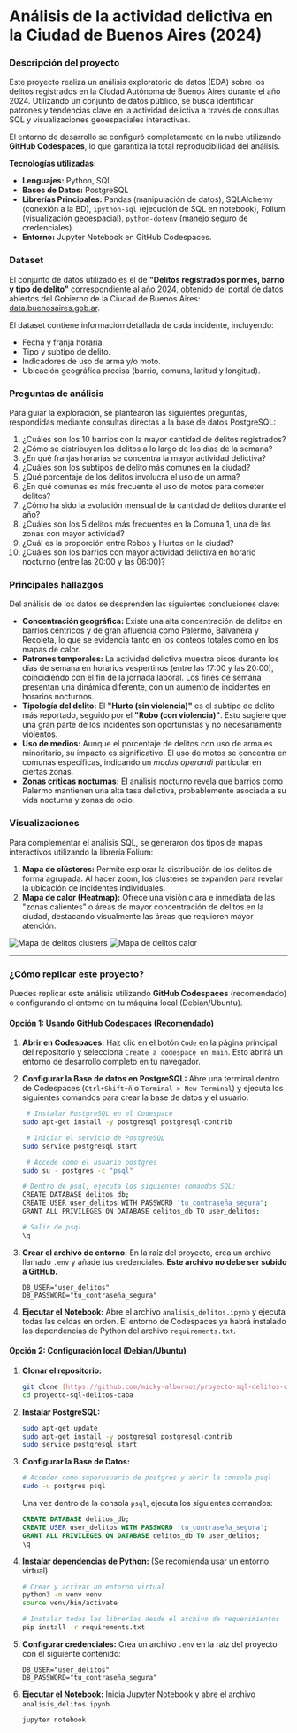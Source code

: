 # Análisis de la actividad delictiva en la Ciudad de Buenos Aires (2024)

### Descripción del proyecto

Este proyecto realiza un análisis exploratorio de datos (EDA) sobre los delitos registrados en la Ciudad Autónoma de Buenos Aires durante el año 2024. Utilizando un conjunto de datos público, se busca identificar patrones y tendencias clave en la actividad delictiva a través de consultas SQL y visualizaciones geoespaciales interactivas.

El entorno de desarrollo se configuró completamente en la nube utilizando **GitHub Codespaces**, lo que garantiza la total reproducibilidad del análisis.

**Tecnologías utilizadas:**

* **Lenguajes:** Python, SQL
* **Bases de Datos:** PostgreSQL
* **Librerías Principales:** Pandas (manipulación de datos), SQLAlchemy (conexión a la BD), `ipython-sql` (ejecución de SQL en notebook), Folium (visualización geoespacial), `python-dotenv` (manejo seguro de credenciales).
* **Entorno:** Jupyter Notebook en GitHub Codespaces.

### Dataset

El conjunto de datos utilizado es el de **"Delitos registrados por mes, barrio y tipo de delito"** correspondiente al año 2024, obtenido del portal de datos abiertos del Gobierno de la Ciudad de Buenos Aires: [data.buenosaires.gob.ar](https://data.buenosaires.gob.ar/).

El dataset contiene información detallada de cada incidente, incluyendo:

* Fecha y franja horaria.
* Tipo y subtipo de delito.
* Indicadores de uso de arma y/o moto.
* Ubicación geográfica precisa (barrio, comuna, latitud y longitud).

### Preguntas de análisis

Para guiar la exploración, se plantearon las siguientes preguntas, respondidas mediante consultas directas a la base de datos PostgreSQL:

1.  ¿Cuáles son los 10 barrios con la mayor cantidad de delitos registrados?
2.  ¿Cómo se distribuyen los delitos a lo largo de los días de la semana?
3.  ¿En qué franjas horarias se concentra la mayor actividad delictiva?
4.  ¿Cuáles son los subtipos de delito más comunes en la ciudad?
5.  ¿Qué porcentaje de los delitos involucra el uso de un arma?
6.  ¿En qué comunas es más frecuente el uso de motos para cometer delitos?
7.  ¿Cómo ha sido la evolución mensual de la cantidad de delitos durante el año?
8.  ¿Cuáles son los 5 delitos más frecuentes en la Comuna 1, una de las zonas con mayor actividad?
9.  ¿Cuál es la proporción entre Robos y Hurtos en la ciudad?
10. ¿Cuáles son los barrios con mayor actividad delictiva en horario nocturno (entre las 20:00 y las 06:00)?

### Principales hallazgos

Del análisis de los datos se desprenden las siguientes conclusiones clave:

* **Concentración geográfica:** Existe una alta concentración de delitos en barrios céntricos y de gran afluencia como Palermo, Balvanera y Recoleta, lo que se evidencia tanto en los conteos totales como en los mapas de calor.
* **Patrones temporales:** La actividad delictiva muestra picos durante los días de semana en horarios vespertinos (entre las 17:00 y las 20:00), coincidiendo con el fin de la jornada laboral. Los fines de semana presentan una dinámica diferente, con un aumento de incidentes en horarios nocturnos.
* **Tipología del delito:** El **"Hurto (sin violencia)"** es el subtipo de delito más reportado, seguido por el **"Robo (con violencia)"**. Esto sugiere que una gran parte de los incidentes son oportunistas y no necesariamente violentos.
* **Uso de medios:** Aunque el porcentaje de delitos con uso de arma es minoritario, su impacto es significativo. El uso de motos se concentra en comunas específicas, indicando un *modus operandi* particular en ciertas zonas.
* **Zonas críticas nocturnas:** El análisis nocturno revela que barrios como Palermo mantienen una alta tasa delictiva, probablemente asociada a su vida nocturna y zonas de ocio.

### Visualizaciones

Para complementar el análisis SQL, se generaron dos tipos de mapas interactivos utilizando la librería Folium:

1.  **Mapa de clústeres:** Permite explorar la distribución de los delitos de forma agrupada. Al hacer zoom, los clústeres se expanden para revelar la ubicación de incidentes individuales.
2.  **Mapa de calor (Heatmap):** Ofrece una visión clara e inmediata de las "zonas calientes" o áreas de mayor concentración de delitos en la ciudad, destacando visualmente las áreas que requieren mayor atención.

![Mapa de delitos clusters](https://github.com/micky-albornoz/proyecto-sql-delitos-caba/blob/main/images/mapa_delitos_clusters.png)
![Mapa de delitos calor](https://github.com/micky-albornoz/proyecto-sql-delitos-caba/blob/main/images/mapa_delitos_calor.png)

---

### ¿Cómo replicar este proyecto?

Puedes replicar este análisis utilizando **GitHub Codespaces** (recomendado) o configurando el entorno en tu máquina local (Debian/Ubuntu).

#### Opción 1: Usando GitHub Codespaces (Recomendado)

1.  **Abrir en Codespaces:** Haz clic en el botón `Code` en la página principal del repositorio y selecciona `Create a codespace on main`. Esto abrirá un entorno de desarrollo completo en tu navegador.

2.  **Configurar la Base de datos en PostgreSQL:** Abre una terminal dentro de Codespaces (`Ctrl+Shift+ñ` o `Terminal > New Terminal`) y ejecuta los siguientes comandos para crear la base de datos y el usuario:
    ```bash
     # Instalar PostgreSQL en el Codespace
    sudo apt-get install -y postgresql postgresql-contrib

     # Iniciar el servicio de PostgreSQL
    sudo service postgresql start

     # Accede como el usuario postgres
    sudo su - postgres -c "psql"

    # Dentro de psql, ejecuta los siguientes comandos SQL:
    CREATE DATABASE delitos_db;
    CREATE USER user_delitos WITH PASSWORD 'tu_contraseña_segura';
    GRANT ALL PRIVILEGES ON DATABASE delitos_db TO user_delitos;

    # Salir de psql
    \q
    ```

4.  **Crear el archivo de entorno:** En la raíz del proyecto, crea un archivo llamado `.env` y añade tus credenciales. **Este archivo no debe ser subido a GitHub.**
    ```env
    DB_USER="user_delitos"
    DB_PASSWORD="tu_contraseña_segura"
    ```

5.  **Ejecutar el Notebook:** Abre el archivo `analisis_delitos.ipynb` y ejecuta todas las celdas en orden. El entorno de Codespaces ya habrá instalado las dependencias de Python del archivo `requirements.txt`.

#### Opción 2: Configuración local (Debian/Ubuntu)

1.  **Clonar el repositorio:**
    ```bash
    git clone [https://github.com/micky-albornoz/proyecto-sql-delitos-caba.git](https://github.com/micky-albornoz/proyecto-sql-delitos-caba.git)
    cd proyecto-sql-delitos-caba
    ```

2.  **Instalar PostgreSQL:**
    ```bash
    sudo apt-get update
    sudo apt-get install -y postgresql postgresql-contrib
    sudo service postgresql start
    ```

3.  **Configurar la Base de Datos:**
    ```bash
    # Acceder como superusuario de postgres y abrir la consola psql
    sudo -u postgres psql
    ```
    Una vez dentro de la consola `psql`, ejecuta los siguientes comandos:
    ```sql
    CREATE DATABASE delitos_db;
    CREATE USER user_delitos WITH PASSWORD 'tu_contraseña_segura';
    GRANT ALL PRIVILEGES ON DATABASE delitos_db TO user_delitos;
    \q
    ```

4.  **Instalar dependencias de Python:** (Se recomienda usar un entorno virtual)
    ```bash
    # Crear y activar un entorno virtual
    python3 -m venv venv
    source venv/bin/activate

    # Instalar todas las librerías desde el archivo de requerimientos
    pip install -r requirements.txt
    ```

5.  **Configurar credenciales:** Crea un archivo `.env` en la raíz del proyecto con el siguiente contenido:
    ```env
    DB_USER="user_delitos"
    DB_PASSWORD="tu_contraseña_segura"
    ```

6.  **Ejecutar el Notebook:** Inicia Jupyter Notebook y abre el archivo `analisis_delitos.ipynb`.
    ```bash
    jupyter notebook
    ```
